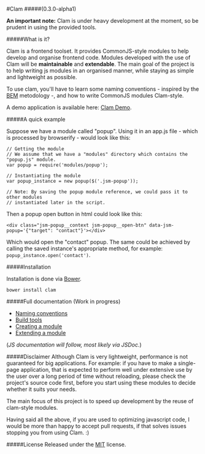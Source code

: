 #Clam
#####(0.3.0-alpha1)

**An important note:** Clam is under heavy development at the moment, so be
prudent in using the provided tools.

#####What is it?

Clam is a frontend toolset. It provides CommonJS-style modules to help develop
and organise frontend code. Modules developed with the use of Clam will be
**maintainable** and **extendable**.
The main goal of the project is to help writing js modules in an organised
manner, while staying as simple and lightweight as possible.

To use clam, you'll have to learn some naming conventions - inspired by the
[BEM](http://bem.info/) metodology -, and how to write CommonJS modules
Clam-style.

A demo application is available here:
[Clam Demo](https://github.com/ZeeCoder/clam-demo).

#####A quick example

Suppose we have a module called "popup". Using it in an app.js file - which is
processed by browserify - would look like this:

    // Getting the module
    // We assume that we have a "modules" directory which contains the "popup.js" module.
    var popup = require('modules/popup');

    // Instantiating the module
    var popup_instance = new popup($('.jsm-popup'));

    // Note: By saving the popup module reference, we could pass it to other modules
    // instantiated later in the script.

Then a popup open button in html could look like this:

    <div class="jsm-popup__context jsm-popup__open-btn" data-jsm-popup='{"target": "contact"}'></div>

Which would open the "contact" popup. The same could be achieved by calling the
saved instance's appropriate method, for example:
`popup_instance.open('contact')`.

#####Installation

Installation is done via [Bower](http://bower.io/).

    bower install clam

#####Full documentation (Work in progress)

- [Naming conventions](docs/naming_conventions.md)
- [Build tools](docs/build_tools.md)
- [Creating a module](docs/creating_a_module.md)
- [Extending a module](docs/extending_a_module.md)

(*JS documentation will follow, most likely via JSDoc.*)

#####Disclaimer
Although Clam is very lightweight, performance is not guaranteed for big
applications.
For example: if you have to make a single-page application, that is expected to
perform well under extensive use by the user over a long period of time without
reloading, please check the project's source code first, before you start using
these modules to decide whether it suits your needs.

The main focus of this project is to speed up development by the reuse of
clam-style modules.

Having said all the above, if you are used to optimizing javascript code, I
would be more than happy to accept pull requests, if that solves issues stopping
you from using Clam. :)

#####License
Released under the [MIT](LICENSE) license.
